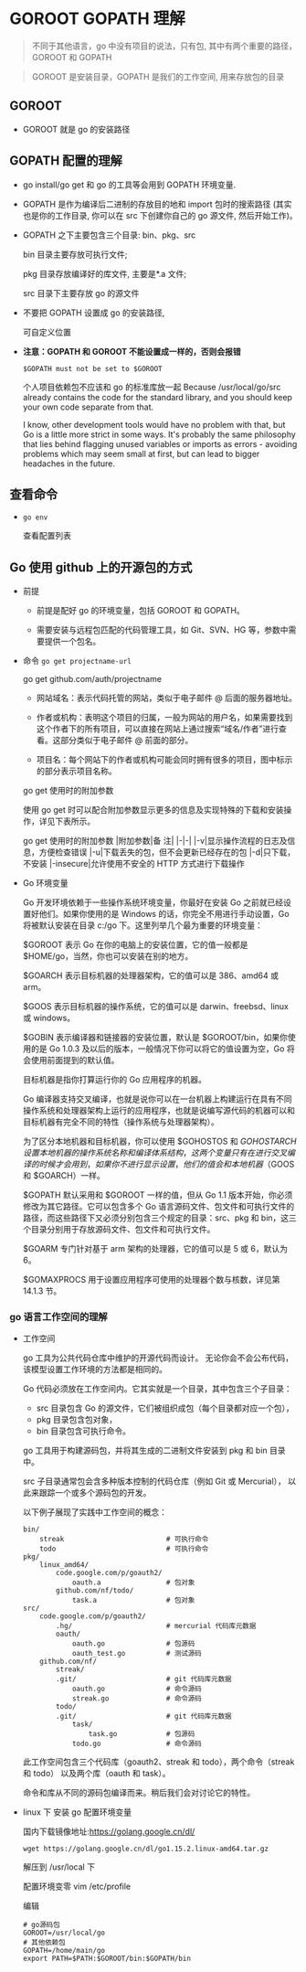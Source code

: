 # GOROOT GOPATH 理解

> 不同于其他语言，go 中没有项目的说法，只有包, 其中有两个重要的路径，GOROOT 和 GOPATH

> GOROOT 是安装目录，GOPATH 是我们的工作空间, 用来存放包的目录

## GOROOT

- GOROOT 就是 go 的安装路径

## GOPATH 配置的理解

- go install/go get 和 go 的工具等会用到 GOPATH 环境变量.

- GOPATH 是作为编译后二进制的存放目的地和 import 包时的搜索路径 (其实也是你的工作目录, 你可以在 src 下创建你自己的 go 源文件, 然后开始工作)。

- GOPATH 之下主要包含三个目录: bin、pkg、src

  bin 目录主要存放可执行文件;

  pkg 目录存放编译好的库文件, 主要是\*.a 文件;

  src 目录下主要存放 go 的源文件

- 不要把 GOPATH 设置成 go 的安装路径,

  可自定义位置

- **注意：GOPATH 和 GOROOT 不能设置成一样的，否则会报错**

  `$GOPATH must not be set to $GOROOT`

  个人项目依赖包不应该和 go 的标准库放一起
  Because /usr/local/go/src already contains the code for the standard library, and you should keep your own code separate from that.

  I know, other development tools would have no problem with that, but Go is a little more strict in some ways. It's probably the same philosophy that lies behind flagging unused variables or imports as errors - avoiding problems which may seem small at first, but can lead to bigger headaches in the future.

## 查看命令

- `go env`

  查看配置列表

## Go 使用 github 上的开源包的方式

- 前提

  - 前提是配好 go 的环境变量，包括 GOROOT 和 GOPATH。

  - 需要安装与远程包匹配的代码管理工具，如 Git、SVN、HG 等，参数中需要提供一个包名。

- 命令 `go get projectname-url`

  go get github.com/auth/projectname

  - 网站域名：表示代码托管的网站，类似于电子邮件 @ 后面的服务器地址。

  - 作者或机构：表明这个项目的归属，一般为网站的用户名，如果需要找到这个作者下的所有项目，可以直接在网站上通过搜索“域名/作者”进行查看。这部分类似于电子邮件 @ 前面的部分。

  - 项目名：每个网站下的作者或机构可能会同时拥有很多的项目，图中标示的部分表示项目名称。

  go get 使用时的附加参数

  使用 go get 时可以配合附加参数显示更多的信息及实现特殊的下载和安装操作，详见下表所示。

  go get 使用时的附加参数
  |附加参数|备 注|
  |-|-|
  |-v|显示操作流程的日志及信息，方便检查错误
  |-u|下载丢失的包，但不会更新已经存在的包
  |-d|只下载，不安装
  |-insecure|允许使用不安全的 HTTP 方式进行下载操作

- Go 环境变量

  Go 开发环境依赖于一些操作系统环境变量，你最好在安装 Go 之前就已经设置好他们。如果你使用的是 Windows 的话，你完全不用进行手动设置，Go 将被默认安装在目录 c:/go 下。这里列举几个最为重要的环境变量：

  $GOROOT 表示 Go 在你的电脑上的安装位置，它的值一般都是 $HOME/go，当然，你也可以安装在别的地方。

  \$GOARCH 表示目标机器的处理器架构，它的值可以是 386、amd64 或 arm。

  \$GOOS 表示目标机器的操作系统，它的值可以是 darwin、freebsd、linux 或 windows。

  $GOBIN 表示编译器和链接器的安装位置，默认是 $GOROOT/bin，如果你使用的是 Go 1.0.3 及以后的版本，一般情况下你可以将它的值设置为空，Go 将会使用前面提到的默认值。

  目标机器是指你打算运行你的 Go 应用程序的机器。

  Go 编译器支持交叉编译，也就是说你可以在一台机器上构建运行在具有不同操作系统和处理器架构上运行的应用程序，也就是说编写源代码的机器可以和目标机器有完全不同的特性（操作系统与处理器架构）。

  为了区分本地机器和目标机器，你可以使用 $GOHOSTOS 和 $GOHOSTARCH 设置本地机器的操作系统名称和编译体系结构，这两个变量只有在进行交叉编译的时候才会用到，如果你不进行显示设置，他们的值会和本地机器（$GOOS 和 $GOARCH）一样。

  $GOPATH 默认采用和 $GOROOT 一样的值，但从 Go 1.1 版本开始，你必须修改为其它路径。它可以包含多个 Go 语言源码文件、包文件和可执行文件的路径，而这些路径下又必须分别包含三个规定的目录：src、pkg 和 bin，这三个目录分别用于存放源码文件、包文件和可执行文件。

  \$GOARM 专门针对基于 arm 架构的处理器，它的值可以是 5 或 6，默认为 6。

  \$GOMAXPROCS 用于设置应用程序可使用的处理器个数与核数，详见第 14.1.3 节。

### go 语言工作空间的理解

- 工作空间

  go 工具为公共代码仓库中维护的开源代码而设计。 无论你会不会公布代码，该模型设置工作环境的方法都是相同的。

  Go 代码必须放在工作空间内。它其实就是一个目录，其中包含三个子目录：

  - src 目录包含 Go 的源文件，它们被组织成包（每个目录都对应一个包），
  - pkg 目录包含包对象，
  - bin 目录包含可执行命令。

  go 工具用于构建源码包，并将其生成的二进制文件安装到 pkg 和 bin 目录中。

  src 子目录通常包会含多种版本控制的代码仓库（例如 Git 或 Mercurial）， 以此来跟踪一个或多个源码包的开发。

  以下例子展现了实践中工作空间的概念：

  ```
  bin/
      streak                         # 可执行命令
      todo                           # 可执行命令
  pkg/
      linux_amd64/
          code.google.com/p/goauth2/
              oauth.a                # 包对象
          github.com/nf/todo/
              task.a                 # 包对象
  src/
      code.google.com/p/goauth2/
          .hg/                       # mercurial 代码库元数据
          oauth/
              oauth.go               # 包源码
              oauth_test.go          # 测试源码
      github.com/nf/
          streak/
          .git/                      # git 代码库元数据
              oauth.go               # 命令源码
              streak.go              # 命令源码
          todo/
          .git/                      # git 代码库元数据
              task/
                  task.go            # 包源码
              todo.go                # 命令源码
  ```

  此工作空间包含三个代码库（goauth2、streak 和 todo），两个命令（streak 和 todo） 以及两个库（oauth 和 task）。

  命令和库从不同的源码包编译而来。稍后我们会对讨论它的特性。

- linux 下 安装 go 配置环境变量

  国内下载镜像地址:https://golang.google.cn/dl/

  `wget https://golang.google.cn/dl/go1.15.2.linux-amd64.tar.gz`

  解压到 /usr/local 下

  配置环境变零 vim /etc/profile

  编辑

  ```profile
  # go源码包
  GOROOT=/usr/local/go
  # 其他依赖包
  GOPATH=/home/main/go
  export PATH=$PATH:$GOROOT/bin:$GOPATH/bin
  ```
